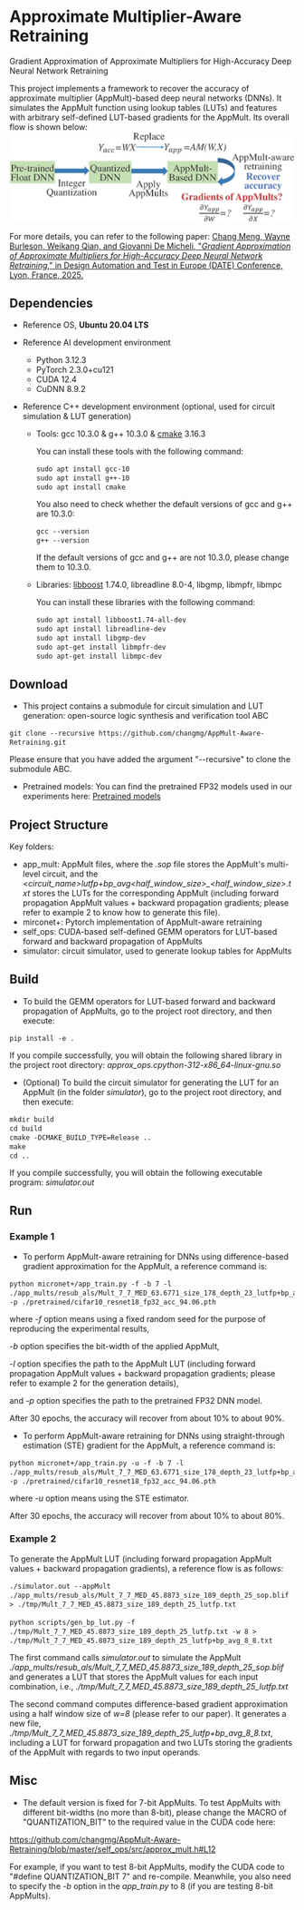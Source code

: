 # Approximate Multiplier-Aware Retraining
Gradient Approximation of Approximate Multipliers for High-Accuracy Deep Neural Network Retraining

This project implements a framework to recover the accuracy of approximate multiplier (AppMult)-based deep neural networks (DNNs).
It simulates the AppMult function using lookup tables (LUTs) and features with arbitrary self-defined LUT-based gradients for the AppMult.
Its overall flow is shown below:
<img src="./fig/flow.jpg" alt="flow" style="zoom: 100%;" />

For more details, you can refer to the following paper:
[Chang Meng, Wayne Burleson, Weikang Qian, and Giovanni De Micheli, "*Gradient Approximation of Approximate Multipliers for High-Accuracy Deep Neural Network Retraining*," in Design Automation and Test in Europe (DATE) Conference, Lyon, France, 2025.](./paper/DATE_2025_Approximate_Multiplier_Aware_DNN_Training.pdf)


## Dependencies 

- Reference OS, **Ubuntu 20.04 LTS** 

- Reference AI development environment
    - Python 3.12.3
    - PyTorch 2.3.0+cu121
    - CUDA 12.4
    - CuDNN 8.9.2

- Reference C++ development environment (optional, used for circuit simulation & LUT generation)

  - Tools: gcc 10.3.0 & g++ 10.3.0 & [cmake](https://cmake.org/) 3.16.3

    You can install these tools with the following command:

    ```shell
    sudo apt install gcc-10
    sudo apt install g++-10
    sudo apt install cmake
    ```

    You also need to check whether the default versions of gcc and g++ are 10.3.0:

    ```shell
    gcc --version
    g++ --version
    ```

    If the default versions of gcc and g++ are not 10.3.0, please change them to 10.3.0.

  - Libraries: [libboost](https://www.boost.org/) 1.74.0, libreadline 8.0-4, libgmp, libmpfr, libmpc

    You can install these libraries with the following command:

    ```shell
    sudo apt install libboost1.74-all-dev
    sudo apt install libreadline-dev
    sudo apt install libgmp-dev
    sudo apt-get install libmpfr-dev
    sudo apt-get install libmpc-dev
    ```

## Download

- This project contains a submodule for circuit simulation and LUT generation: open-source logic synthesis and verification tool ABC

```shell
git clone --recursive https://github.com/changmg/AppMult-Aware-Retraining.git
```

Please ensure that you have added the argument "--recursive" to clone the submodule ABC.

- Pretrained models: You can find the pretrained FP32 models used in our experiments here:
[Pretrained models](https://github.com/changmg/AppMult-Aware-Retraining/releases/tag/v1.0.0)

## Project Structure

Key folders:

- app_mult: AppMult files, where the *.sop* file stores the AppMult's multi-level circuit, and the *<circuit_name>_lutfp+bp_avg_<half_window_size>_<half_window_size>.txt* stores the LUTs for the corresponding AppMult (including forward propagation AppMult values + backward propagation gradients; please refer to example 2 to know how to generate this file).
- mirconet+: Pytorch implementation of AppMult-aware retraining
- self_ops: CUDA-based self-defined GEMM operators for LUT-based forward and backward propagation of AppMults
- simulator: circuit simulator, used to generate lookup tables for AppMults

## Build

- To build the GEMM operators for LUT-based forward and backward propagation of AppMults, go to the project root directory, and then execute:

```shell
pip install -e .
```

If you compile successfully, you will obtain the following shared library in the project root directory:
*approx_ops.cpython-312-x86_64-linux-gnu.so*


- (Optional) To build the circuit simulator for generating the LUT for an AppMult (in the folder *simulator*), go to the project root directory, and then execute:

```shell
mkdir build
cd build
cmake -DCMAKE_BUILD_TYPE=Release ..
make
cd ..
```

If you compile successfully, you will obtain the following executable program:
*simulator.out*

## Run

### Example 1 

- To perform AppMult-aware retraining for DNNs using difference-based gradient approximation for the AppMult, a reference command is:

```shell
python micronet+/app_train.py -f -b 7 -l ./app_mults/resub_als/Mult_7_7_MED_63.6771_size_178_depth_23_lutfp+bp_avg_8_8.txt -p ./pretrained/cifar10_resnet18_fp32_acc_94.06.pth
```
where *-f* option means using a fixed random seed for the purpose of reproducing the experimental results,

*-b* option specifies the bit-width of the applied AppMult,

*-l* option specifies the path to the AppMult LUT (including forward propagation AppMult values + backward propagation gradients; please refer to example 2 for the generation details),

and *-p* option specifies the path to the pretrained FP32 DNN model.

After 30 epochs, the accuracy will recover from about 10% to about 90%.

- To perform AppMult-aware retraining for DNNs using straight-through estimation (STE) gradient for the AppMult, a reference command is:

```shell
python micronet+/app_train.py -u -f -b 7 -l ./app_mults/resub_als/Mult_7_7_MED_63.6771_size_178_depth_23_lutfp+bp_avg_8_8.txt -p ./pretrained/cifar10_resnet18_fp32_acc_94.06.pth
```
where *-u* option means using the STE estimator.

After 30 epochs, the accuracy will recover from about 10% to about 80%.

### Example 2
To generate the AppMult LUT (including forward propagation AppMult values + backward propagation gradients),
a reference flow is as follows:

```shell
./simulator.out --appMult ./app_mults/resub_als/Mult_7_7_MED_45.8873_size_189_depth_25_sop.blif > ./tmp/Mult_7_7_MED_45.8873_size_189_depth_25_lutfp.txt

python scripts/gen_bp_lut.py -f ./tmp/Mult_7_7_MED_45.8873_size_189_depth_25_lutfp.txt -w 8 > ./tmp/Mult_7_7_MED_45.8873_size_189_depth_25_lutfp+bp_avg_8_8.txt
```

The first command calls *simulator.out* to simulate the AppMult *./app_mults/resub_als/Mult_7_7_MED_45.8873_size_189_depth_25_sop.blif* and generates a LUT that stores the AppMult values for each input combination, i.e., *./tmp/Mult_7_7_MED_45.8873_size_189_depth_25_lutfp.txt*

The second command computes difference-based gradient approximation using a half window size of *w=8* (please refer to our paper). It generates a new file, *./tmp/Mult_7_7_MED_45.8873_size_189_depth_25_lutfp+bp_avg_8_8.txt*, including a LUT for forward propagation and two LUTs storing the gradients of the AppMult with regards to two input operands.

## Misc
- The default version is fixed for 7-bit AppMults. To test AppMults with different bit-widths (no more than 8-bit), please change the MACRO of "QUANTIZATION_BIT" to the required value in the CUDA code here:

https://github.com/changmg/AppMult-Aware-Retraining/blob/master/self_ops/src/approx_mult.h#L12

For example, if you want to test 8-bit AppMults, modify the CUDA code to "#define QUANTIZATION_BIT 7" and re-compile.
Meanwhile, you also need to specify the *-b* option in the *app_train.py* to 8 (if you are testing 8-bit AppMults).
